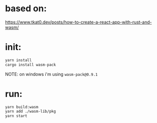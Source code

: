 
# based on:

https://www.tkat0.dev/posts/how-to-create-a-react-app-with-rust-and-wasm/


# init:

```bash
yarn install
cargo install wasm-pack
```

NOTE: on windows i'm using `wasm-pack@0.9.1`

# run:
```bash
yarn build:wasm
yarn add ./wasm-lib/pkg
yarn start
```